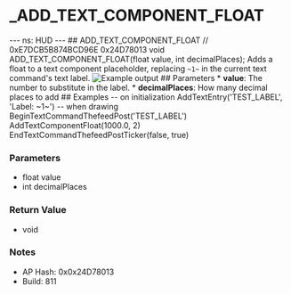 # _ADD_TEXT_COMPONENT_FLOAT

--- ns: HUD --- ## ADD_TEXT_COMPONENT_FLOAT  // 0xE7DCB5B874BCD96E 0x24D78013 void ADD_TEXT_COMPONENT_FLOAT(float value, int decimalPlaces);  Adds a float to a text component placeholder, replacing `~1~` in the current text command's text label.  ![Example output](https://i.imgur.com/jvuQ0II.png)  ## Parameters * **value**: The number to substitute in the label. * **decimalPlaces**: How many decimal places to add  ## Examples -- on initialization AddTextEntry('TEST_LABEL', 'Label: ~1~')  -- when drawing BeginTextCommandThefeedPost('TEST_LABEL') AddTextComponentFloat(1000.0, 2) EndTextCommandThefeedPostTicker(false, true)

### Parameters
* float value
* int decimalPlaces

### Return Value
* void

### Notes
* AP Hash: 0x0x24D78013
* Build: 811


